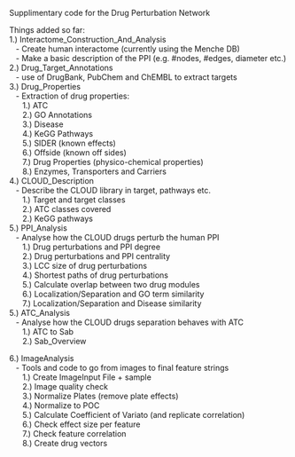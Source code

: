 Supplimentary code for the Drug Perturbation Network

Things added so far:  
1.) Interactome_Construction_And_Analysis  
&nbsp;&nbsp;&nbsp;- Create human interactome (currently using the Menche DB)  
&nbsp;&nbsp;&nbsp;- Make a basic description of the PPI (e.g. #nodes, #edges, diameter etc.)  
2.) Drug_Target_Annotations  
&nbsp;&nbsp;&nbsp;- use of DrugBank, PubChem and ChEMBL to extract targets  
3.) Drug_Properties  
&nbsp;&nbsp;&nbsp;- Extraction of drug properties:  
&nbsp;&nbsp;&nbsp;&nbsp;&nbsp;&nbsp;1.) ATC  
&nbsp;&nbsp;&nbsp;&nbsp;&nbsp;&nbsp;2.) GO Annotations  
&nbsp;&nbsp;&nbsp;&nbsp;&nbsp;&nbsp;3.) Disease  
&nbsp;&nbsp;&nbsp;&nbsp;&nbsp;&nbsp;4.) KeGG Pathways  
&nbsp;&nbsp;&nbsp;&nbsp;&nbsp;&nbsp;5.) SIDER (known effects)  
&nbsp;&nbsp;&nbsp;&nbsp;&nbsp;&nbsp;6.) Offside (known off sides)  
&nbsp;&nbsp;&nbsp;&nbsp;&nbsp;&nbsp;7.) Drug Properties (physico-chemical properties)  
&nbsp;&nbsp;&nbsp;&nbsp;&nbsp;&nbsp;8.) Enzymes, Transporters and Carriers  
4.) CLOUD_Description  
&nbsp;&nbsp;&nbsp;- Describe the CLOUD library in target, pathways etc.  
&nbsp;&nbsp;&nbsp;&nbsp;&nbsp;&nbsp;1.) Target and target classes    
&nbsp;&nbsp;&nbsp;&nbsp;&nbsp;&nbsp;2.) ATC classes covered   
&nbsp;&nbsp;&nbsp;&nbsp;&nbsp;&nbsp;2.) KeGG pathways  
5.) PPI_Analysis  
&nbsp;&nbsp;&nbsp;- Analyse how the CLOUD drugs perturb the human PPI  
&nbsp;&nbsp;&nbsp;&nbsp;&nbsp;&nbsp;1.) Drug perturbations and PPI degree  
&nbsp;&nbsp;&nbsp;&nbsp;&nbsp;&nbsp;2.) Drug perturbations and PPI centrality   
&nbsp;&nbsp;&nbsp;&nbsp;&nbsp;&nbsp;3.) LCC size of drug perturbations  
&nbsp;&nbsp;&nbsp;&nbsp;&nbsp;&nbsp;4.) Shortest paths of drug perturbations  
&nbsp;&nbsp;&nbsp;&nbsp;&nbsp;&nbsp;5.) Calculate overlap between two drug modules  
&nbsp;&nbsp;&nbsp;&nbsp;&nbsp;&nbsp;6.) Localization/Separation and GO term similarity  
&nbsp;&nbsp;&nbsp;&nbsp;&nbsp;&nbsp;7.) Localization/Separation and Disease similarity  
5.) ATC_Analysis  
&nbsp;&nbsp;&nbsp;- Analyse how the CLOUD drugs separation behaves with ATC  
&nbsp;&nbsp;&nbsp;&nbsp;&nbsp;&nbsp;1.) ATC to Sab  
&nbsp;&nbsp;&nbsp;&nbsp;&nbsp;&nbsp;2.) Sab_Overview  





6.) ImageAnalysis  
&nbsp;&nbsp;&nbsp;- Tools and code to go from images to final feature strings  
&nbsp;&nbsp;&nbsp;&nbsp;&nbsp;&nbsp;1.) Create ImageInput File + sample  
&nbsp;&nbsp;&nbsp;&nbsp;&nbsp;&nbsp;2.) Image quality check  
&nbsp;&nbsp;&nbsp;&nbsp;&nbsp;&nbsp;3.) Normalize Plates (remove plate effects)    
&nbsp;&nbsp;&nbsp;&nbsp;&nbsp;&nbsp;4.) Normalize to POC  
&nbsp;&nbsp;&nbsp;&nbsp;&nbsp;&nbsp;5.) Calculate Coefficient of Variato (and replicate correlation)     
&nbsp;&nbsp;&nbsp;&nbsp;&nbsp;&nbsp;6.) Check effect size per feature  
&nbsp;&nbsp;&nbsp;&nbsp;&nbsp;&nbsp;7.) Check feature correlation    
&nbsp;&nbsp;&nbsp;&nbsp;&nbsp;&nbsp;8.) Create drug vectors